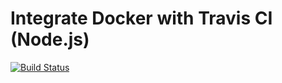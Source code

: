 # Integrate Docker with Travis CI (Node.js)

[![Build Status](https://app.travis-ci.com/Mohamed475/travisci-docker-jest-node.svg?branch=main)](https://app.travis-ci.com/Mohamed475/travisci-docker-jest-node)
